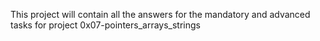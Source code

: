 This project will contain all the answers for the mandatory and advanced tasks for project 0x07-pointers_arrays_strings
